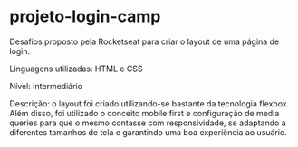 # projeto-login-camp
Desafios proposto pela Rocketseat para criar o layout de uma página de login.

Linguagens utilizadas: HTML e CSS

Nível: Intermediário

Descrição: o layout foi criado utilizando-se bastante da tecnologia flexbox. Além disso, foi utilizado o conceito mobile first e configuração de media queries para que o mesmo contasse com responsividade, se adaptando a diferentes tamanhos de tela e garantindo uma boa experiência ao usuário. 

